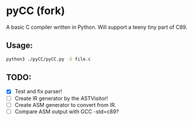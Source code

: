 # pyCC (fork)
A basic C compiler written in Python. Will support a teeny tiny part of C89.

## Usage:
```sh
python3 ./pyCC/pyCC.py -S file.c
```

## TODO:
- [x] Test and fix parser!
- [ ] Create IR generator by the ASTVisitor!
- [ ] Create ASM generator to convert from IR.
- [ ] Compare ASM output with GCC -std=c89?
